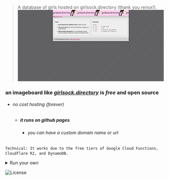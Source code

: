 >  A database of girls hosted on girlsock.directory (thank you renox!).
![front page](../assets/girlsock.png)

### an imageboard like _[girlsock.directory](https://girlsock.directory)_ is _free_ and open source
- ###### no cost hosting (forever)
    - ##### it runs on github pages
      - ###### you can have a custom domain name or url

```plaintext
Technical: It works due to the free tiers of Google Cloud Functions, Cloudflare R2, and DynamoDB.
```

<details>
  <summary>Run your own</summary>

##### The code is provided for everything. Assuming you create the accounts and understand how to use them, you can run your own version of this imageboard.
alternatively Send an email to `wedontreplydontbother@protonmail.com` and we will create it for you at a cost.
</details>

![License](https://img.shields.io/badge/license-MIT-green)